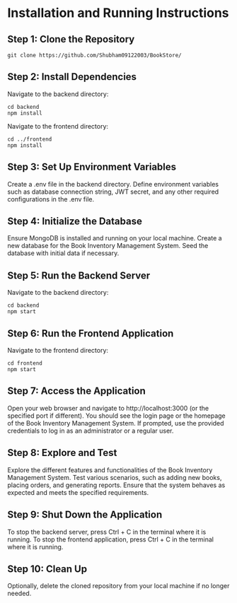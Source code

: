 # Installation and Running Instructions
## Step 1: Clone the Repository
```
git clone https://github.com/Shubham09122003/BookStore/
```
## Step 2: Install Dependencies
Navigate to the backend directory:
```
cd backend
npm install
```
Navigate to the frontend directory:
```
cd ../frontend
npm install
```
## Step 3: Set Up Environment Variables
Create a .env file in the backend directory.
Define environment variables such as database connection string, JWT secret, and any other required configurations in the .env file.

## Step 4: Initialize the Database
Ensure MongoDB is installed and running on your local machine.
Create a new database for the Book Inventory Management System.
Seed the database with initial data if necessary.

## Step 5: Run the Backend Server
Navigate to the backend directory:
```
cd backend
npm start
````
## Step 6: Run the Frontend Application
Navigate to the frontend directory:
```
cd frontend
npm start
```
## Step 7: Access the Application
Open your web browser and navigate to http://localhost:3000 (or the specified port if different).
You should see the login page or the homepage of the Book Inventory Management System.
If prompted, use the provided credentials to log in as an administrator or a regular user.

## Step 8: Explore and Test
Explore the different features and functionalities of the Book Inventory Management System.
Test various scenarios, such as adding new books, placing orders, and generating reports.
Ensure that the system behaves as expected and meets the specified requirements.

## Step 9: Shut Down the Application
To stop the backend server, press Ctrl + C in the terminal where it is running.
To stop the frontend application, press Ctrl + C in the terminal where it is running.

## Step 10: Clean Up
Optionally, delete the cloned repository from your local machine if no longer needed.
